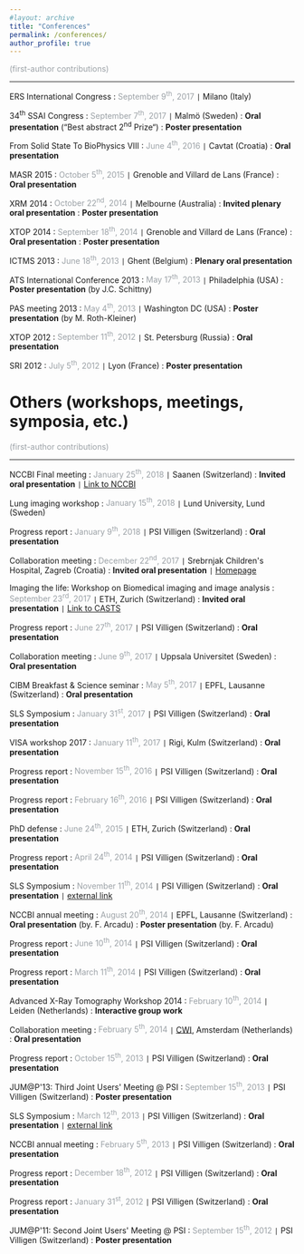 ```yaml
---
#layout: archive
title: "Conferences"
permalink: /conferences/
author_profile: true
---
```


<span style="color: #9ba1a6; font-size: 14px;"> (first-author contributions)</span>

--------------------------------------------------------------------------------


ERS International Congress
:   <i class="fa fa-clock-o" aria-hidden="true"></i> <span style="color: #9ba1a6"> September 9<sup>th</sup>, 2017</span> `|` Milano (Italy)


34<sup>th</sup> SSAI Congress
:   <i class="fa fa-clock-o" aria-hidden="true"></i> <span style="color: #9ba1a6"> September 7<sup>th</sup>, 2017</span> `|` Malmö (Sweden)
:   **Oral presentation** (“Best abstract 2<sup>nd</sup> Prize“)
:   **Poster presentation**


From Solid State To BioPhysics VIII
:   <i class="fa fa-clock-o" aria-hidden="true"></i> <span style="color: #9ba1a6"> June 4<sup>th</sup>, 2016</span> `|` Cavtat (Croatia)
:   **Oral presentation**


MASR 2015
:   <i class="fa fa-clock-o" aria-hidden="true"></i> <span style="color: #9ba1a6"> October 5<sup>th</sup>, 2015</span> `|` Grenoble and Villard de Lans (France)
:   **Oral presentation**


XRM 2014
:   <i class="fa fa-clock-o" aria-hidden="true"></i> <span style="color: #9ba1a6"> October 22<sup>nd</sup>, 2014</span> `|` Melbourne (Australia)
:   **Invited plenary oral presentation**
:   **Poster presentation**


XTOP 2014
:   <i class="fa fa-clock-o" aria-hidden="true"></i> <span style="color: #9ba1a6"> September 18<sup>th</sup>, 2014</span> `|` Grenoble and Villard de Lans (France)
:   **Oral presentation**
:   **Poster presentation**


ICTMS 2013
:   <i class="fa fa-clock-o" aria-hidden="true"></i> <span style="color: #9ba1a6"> June 18<sup>th</sup>, 2013</span> `|` Ghent (Belgium)
:   **Plenary oral presentation**


ATS International Conference 2013
:   <i class="fa fa-clock-o" aria-hidden="true"></i> <span style="color: #9ba1a6"> May 17<sup>th</sup>, 2013</span> `|` Philadelphia (USA)
:   **Poster presentation** (by J.C. Schittny)


PAS meeting 2013
:   <i class="fa fa-clock-o" aria-hidden="true"></i> <span style="color: #9ba1a6"> May 4<sup>th</sup>, 2013</span> `|` Washington DC (USA)
:   **Poster presentation** (by M. Roth-Kleiner)


XTOP 2012
:   <i class="fa fa-clock-o" aria-hidden="true"></i> <span style="color: #9ba1a6"> September 11<sup>th</sup>, 2012</span> `|` St. Petersburg (Russia)
:   **Oral presentation**


SRI 2012
:   <i class="fa fa-clock-o" aria-hidden="true"></i> <span style="color: #9ba1a6"> July 5<sup>th</sup>, 2012</span> `|` Lyon (France)
:   **Poster presentation**



# Others (workshops, meetings, symposia, etc.)

<span style="color: #9ba1a6; font-size: 14px;"> (first-author contributions)</span>

--------------------------------------------------------------------------------


NCCBI Final meeting
:   <i class="fa fa-clock-o" aria-hidden="true"></i> <span style="color: #9ba1a6"> January 25<sup>th</sup>, 2018</span> `|` Saanen (Switzerland)
:   **Invited oral presentation** `|` [Link to NCCBI](http://www.nccbi.ch/)


Lung imaging workshop
:   <i class="fa fa-clock-o" aria-hidden="true"></i> <span style="color: #9ba1a6"> January 15<sup>th</sup>, 2018</span> `|` Lund University, Lund (Sweden)


Progress report
:   <i class="fa fa-clock-o" aria-hidden="true"></i> <span style="color: #9ba1a6"> January 9<sup>th</sup>, 2018</span> `|` PSI Villigen (Switzerland)
:   **Oral presentation**


Collaboration meeting
:   <i class="fa fa-clock-o" aria-hidden="true"></i> <span style="color: #9ba1a6"> December 22<sup>nd</sup>, 2017</span> `|` Srebrnjak Children's Hospital, Zagreb (Croatia)
:   **Invited oral presentation** `|` [Homepage](http://www.bolnica-srebrnjak.hr/)


Imaging the life: Workshop on Biomedical imaging and image analysis
:   <i class="fa fa-clock-o" aria-hidden="true"></i> <span style="color: #9ba1a6"> September 23<sup>rd</sup>, 2017</span> `|` ETH, Zurich (Switzerland)
:   **Invited oral presentation** `|` [Link to CASTS](http://sinotech.ch/)


Progress report
:   <i class="fa fa-clock-o" aria-hidden="true"></i> <span style="color: #9ba1a6"> June 27<sup>th</sup>, 2017</span> `|` PSI Villigen (Switzerland)
:   **Oral presentation**


Collaboration meeting
:   <i class="fa fa-clock-o" aria-hidden="true"></i> <span style="color: #9ba1a6"> June 9<sup>th</sup>, 2017</span> `|` Uppsala Universitet (Sweden)
:   **Oral presentation**


CIBM Breakfast & Science seminar
:   <i class="fa fa-clock-o" aria-hidden="true"></i> <span style="color: #9ba1a6"> May 5<sup>th</sup>, 2017</span> `|` EPFL, Lausanne (Switzerland)
:   **Oral presentation**


SLS Symposium
:   <i class="fa fa-clock-o" aria-hidden="true"></i> <span style="color: #9ba1a6"> January 31<sup>st</sup>, 2017</span> `|` PSI Villigen (Switzerland)
:   **Oral presentation**


VISA workshop 2017
:   <i class="fa fa-clock-o" aria-hidden="true"></i> <span style="color: #9ba1a6"> January 11<sup>th</sup>, 2017</span> `|` Rigi, Kulm (Switzerland)
:   **Oral presentation**


Progress report
:   <i class="fa fa-clock-o" aria-hidden="true"></i> <span style="color: #9ba1a6"> November 15<sup>th</sup>, 2016</span> `|` PSI Villigen (Switzerland)
:   **Oral presentation**


Progress report
:   <i class="fa fa-clock-o" aria-hidden="true"></i> <span style="color: #9ba1a6"> February 16<sup>th</sup>, 2016</span> `|` PSI Villigen (Switzerland)
:   **Oral presentation**


PhD defense
:   <i class="fa fa-clock-o" aria-hidden="true"></i> <span style="color: #9ba1a6"> June 24<sup>th</sup>, 2015</span> `|` ETH, Zurich (Switzerland)
:   **Oral presentation**


Progress report
:   <i class="fa fa-clock-o" aria-hidden="true"></i> <span style="color: #9ba1a6"> April 24<sup>th</sup>, 2014</span> `|` PSI Villigen (Switzerland)
:   **Oral presentation**


SLS Symposium
:   <i class="fa fa-clock-o" aria-hidden="true"></i> <span style="color: #9ba1a6"> November 11<sup>th</sup>, 2014</span> `|` PSI Villigen (Switzerland)
:   **Oral presentation** `|` [external link](https://www.psi.ch/sls/SymposiumEN/Tomography-2014.pdf)


NCCBI annual meeting
:   <i class="fa fa-clock-o" aria-hidden="true"></i> <span style="color: #9ba1a6"> August 20<sup>th</sup>, 2014</span> `|` EPFL, Lausanne (Switzerland)
:   **Oral presentation** (by. F. Arcadu)
:   **Poster presentation** (by. F. Arcadu)


Progress report
:   <i class="fa fa-clock-o" aria-hidden="true"></i> <span style="color: #9ba1a6"> June 10<sup>th</sup>, 2014</span> `|` PSI Villigen (Switzerland)
:   **Oral presentation**


Progress report
:   <i class="fa fa-clock-o" aria-hidden="true"></i> <span style="color: #9ba1a6"> March 11<sup>th</sup>, 2014</span> `|` PSI Villigen (Switzerland)
:   **Oral presentation**


Advanced X-Ray Tomography Workshop 2014
:   <i class="fa fa-clock-o" aria-hidden="true"></i> <span style="color: #9ba1a6"> February 10<sup>th</sup>, 2014</span> `|` Leiden (Netherlands)
:   **Interactive group work**


Collaboration meeting
:   <i class="fa fa-clock-o" aria-hidden="true"></i> <span style="color: #9ba1a6"> February 5<sup>th</sup>, 2014</span> `|` [CWI](https://www.cwi.nl/), Amsterdam (Netherlands)
:   **Oral presentation**


Progress report
:   <i class="fa fa-clock-o" aria-hidden="true"></i> <span style="color: #9ba1a6"> October 15<sup>th</sup>, 2013</span> `|` PSI Villigen (Switzerland)
:   **Oral presentation**


JUM@P'13: Third Joint Users' Meeting @ PSI
:   <i class="fa fa-clock-o" aria-hidden="true"></i> <span style="color: #9ba1a6"> September 15<sup>th</sup>, 2013</span> `|` PSI Villigen (Switzerland)
:   **Poster presentation**


SLS Symposium
:   <i class="fa fa-clock-o" aria-hidden="true"></i> <span style="color: #9ba1a6"> March 12<sup>th</sup>, 2013</span> `|` PSI Villigen (Switzerland)
:   **Oral presentation** `|` [external link](https://www.psi.ch/sls/SymposiumEN/Imaging2013.pdf)


NCCBI annual meeting
:   <i class="fa fa-clock-o" aria-hidden="true"></i> <span style="color: #9ba1a6"> February 5<sup>th</sup>, 2013</span> `|` PSI Villigen (Switzerland)
:   **Oral presentation**


Progress report
:   <i class="fa fa-clock-o" aria-hidden="true"></i> <span style="color: #9ba1a6"> December 18<sup>th</sup>, 2012</span> `|` PSI Villigen (Switzerland)
:   **Oral presentation**


Progress report
:   <i class="fa fa-clock-o" aria-hidden="true"></i> <span style="color: #9ba1a6"> January 31<sup>st</sup>, 2012</span> `|` PSI Villigen (Switzerland)
:   **Oral presentation**


JUM@P'11: Second Joint Users' Meeting @ PSI
:   <i class="fa fa-clock-o" aria-hidden="true"></i> <span style="color: #9ba1a6"> September 15<sup>th</sup>, 2012</span> `|` PSI Villigen (Switzerland)
:   **Poster presentation**

